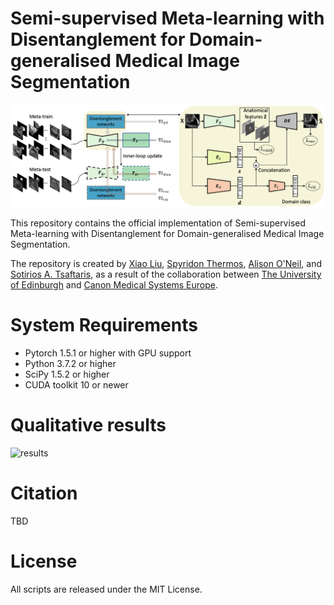 # Semi-supervised Meta-learning with Disentanglement for Domain-generalised Medical Image Segmentation
![model](figure/model.png)

This repository contains the official implementation of Semi-supervised Meta-learning with Disentanglement for Domain-generalised Medical Image Segmentation.

The repository is created by [Xiao Liu](https://github.com/xxxliu95), [Spyridon Thermos](https://github.com/spthermo), [Alison O'Neil](https://www.eng.ed.ac.uk/about/people/dr-alison-oneil), and [Sotirios A. Tsaftaris](https://www.eng.ed.ac.uk/about/people/dr-sotirios-tsaftaris), as a result of the collaboration between [The University of Edinburgh](https://www.eng.ed.ac.uk/) and [Canon Medical Systems Europe](https://eu.medical.canon/).

# System Requirements
* Pytorch 1.5.1 or higher with GPU support
* Python 3.7.2 or higher
* SciPy 1.5.2 or higher
* CUDA toolkit 10 or newer

# Qualitative results
![results](figure/results.png)

# Citation
TBD



# License
All scripts are released under the MIT License.
